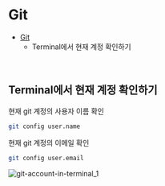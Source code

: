 # Git
- [Git](#git)
  - [<a name="git-account-in-terminal"></a> Terminal에서 현재 계정 확인하기](#-terminal에서-현재-계정-확인하기)

<br/>

## <a name="git-account-in-terminal"></a> Terminal에서 현재 계정 확인하기

현재 git 계정의 사용자 이름 확인

```bash
git config user.name
```

현재 git 계정의 이메일 확인

```bash
git config user.email
```
![git-account-in-terminal_1](https://user-images.githubusercontent.com/7088950/80298684-ce726080-87c9-11ea-9db2-48b530404493.png)
